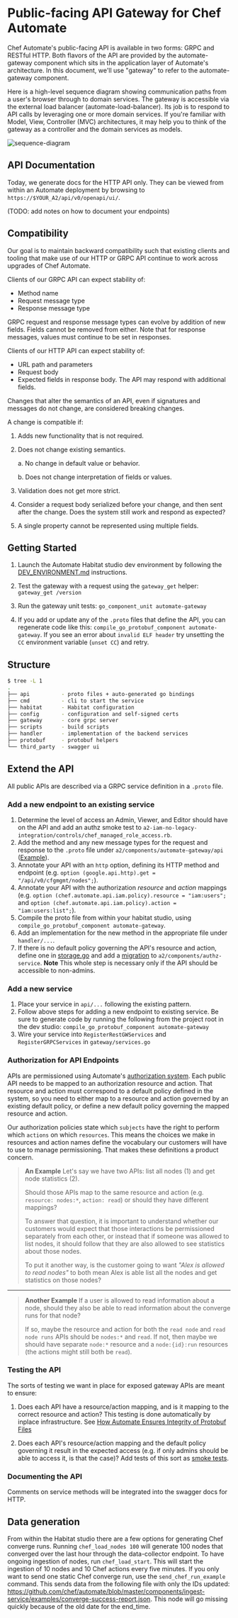 # Public-facing API Gateway for Chef Automate

Chef Automate's public-facing API is available in two forms: GRPC and
RESTful HTTP. Both flavors of the API are provided by the
automate-gateway component which sits in the application layer of
Automate's architecture. In this document, we'll use "gateway" to
refer to the automate-gateway component.

Here is a high-level sequence diagram showing communication paths from
a user's browser through to domain services. The gateway is accessible
via the external load balancer (automate-load-balancer). Its job is
to respond to API calls by leveraging one or more domain services. If
you're familiar with Model, View, Controller (MVC) architectures, it
may help you to think of the gateway as a controller and the domain
services as models.

![sequence-diagram](docs/diagrams/gateway-sequence.png)

## API Documentation

Today, we generate docs for the HTTP API only. They can be viewed from
within an Automate deployment by browsing to `https://$YOUR_A2/api/v0/openapi/ui/`.

(TODO: add notes on how to document your endpoints)

## Compatibility

Our goal is to maintain backward compatibility such that existing
clients and tooling that make use of our HTTP or GRPC API continue to
work across upgrades of Chef Automate.

Clients of our GRPC API can expect stability of:

* Method name
* Request message type
* Response message type

GRPC request and response message types can evolve by addition of new
fields. Fields cannot be removed from either. Note that for response
messages, values must continue to be set in responses.

Clients of our HTTP API can expect stability of:

* URL path and parameters
* Request body
* Expected fields in response body. The API may respond with
  additional fields.

Changes that alter the semantics of an API, even if signatures and messages do
not change, are considered breaking changes.

A change is compatible if:

1. Adds new functionality that is not required.

2. Does not change existing semantics.

   a. No change in default value or behavior.

   b. Does not change interpretation of fields or values.

3. Validation does not get more strict.

4. Consider a request body serialized before your change, and then sent after
   the change. Does the system still work and respond as expected?

5. A single property cannot be represented using multiple fields.

## Getting Started

1. Launch the Automate Habitat studio dev environment by following the
   [DEV_ENVIRONMENT.md](../../dev-docs/DEV_ENVIRONMENT.md)
   instructions.

2. Test the gateway with a request using the `gateway_get` helper:
   `gateway_get /version`

3. Run the gateway unit tests: `go_component_unit automate-gateway`

4. If you add or update any of the `.proto` files that define the API,
   you can regenerate code like this: `compile_go_protobuf_component automate-gateway`.
   If you see an error about `invalid ELF header`
   try unsetting the `CC` environment variable (`unset CC`) and retry.

## Structure

```bash
$ tree -L 1
.
├── api          - proto files + auto-generated go bindings
├── cmd          - cli to start the service
├── habitat      - Habitat configuration
├── config       - configuration and self-signed certs
├── gateway      - core grpc server
├── scripts      - build scripts
├── handler      - implementation of the backend services
├── protobuf     - protobuf helpers
└── third_party  - swagger ui
```

## Extend the API

All public APIs are described via a GRPC service definition in a `.proto` file.

### Add a new endpoint to an existing service

1. Determine the level of access an Admin, Viewer, and Editor should have on the API and add an authz smoke test to `a2-iam-no-legacy-integration/controls/chef_managed_role_access.rb`.
2. Add the method and any new message types for the request and response to the `.proto` file under `a2/components/automate-gateway/api` ([Example](https://github.com/chef/automate/blob/c41a1863627c950c9ec5f5b8d5cd48254b8d8b71/components/automate-gateway/api/auth/users/users.proto#L16)).
3. Annotate your API with an `http` option, defining its HTTP method and endpoint (e.g. `option (google.api.http).get = "/api/v0/cfgmgmt/nodes";`).
4. Annotate your API with the authorization _resource_ and _action_ mappings
   (e.g. `option (chef.automate.api.iam.policy).resource = "iam:users";` and
   `option (chef.automate.api.iam.policy).action = "iam:users:list";`).
5. Compile the proto file from within your habitat studio, using `compile_go_protobuf_component automate-gateway`.
6. Add an implementation for the new method in the appropriate file under `handler/...`.
7. If there is no default policy governing the API's resource and action, define one in [storage.go](https://github.com/chef/automate/blob/c41a1863627c950c9ec5f5b8d5cd48254b8d8b71/components/authz-service/storage/v2/storage.go#L84)
   and add a [migration](https://github.com/chef/automate/blob/c41a1863627c950c9ec5f5b8d5cd48254b8d8b71/components/authz-service/storage/postgres/migration/sql/05_telemetry_default_policy.up.sql#L3) to `a2/components/authz-service`.
   **Note** This whole step is necessary only if the API should be accessible to non-admins.

### Add a new service

1. Place your service in `api/...` following the existing pattern.
2. Follow above steps for adding a new endpoint to existing service. Be sure to generate code by running the following from the project root in the
   dev studio: `compile_go_protobuf_component automate-gateway`
3. Wire your service into `RegisterRestGWServices` and
   `RegisterGRPCServices` in `gateway/services.go`

### Authorization for API Endpoints

APIs are permissioned using Automate's [authorization system](https://github.com/chef/automate/blob/c41a1863627c950c9ec5f5b8d5cd48254b8d8b71/components/authz-service/README.md). Each public API needs to be mapped to an authorization resource and action. That resource and action must correspond to a default policy defined in the system, so you need to either map to a resource and action governed by an existing default policy, or define a new default policy governing the mapped resource and action.

Our authorization policies state which `subjects` have the right to perform which `actions` on which `resources`.  This means the choices we make in resources and action names define the vocabulary our customers will have to use to manage permissioning. That makes these definitions a product concern.

> **An Example** Let's say we have two APIs: list all nodes (1) and get node statistics (2).
>
> Should those APIs map to the same resource and action (e.g. `resource: nodes:*`, `action: read`) or should they have different mappings?
>
> To answer that question, it is important to understand whether our customers would expect that those interactions be permissioned separately from each other, or instead that if someone was allowed to list nodes, it should follow that they are also allowed to see statistics about those nodes.
>
> To put it another way, is the customer going to want *"Alex is allowed to read nodes"* to both mean Alex is able list all the nodes and get statistics on those nodes?

---
> **Another Example** If a user is allowed to read information about a node, should they also be able to read information about the converge runs for that node?
>
> If so, maybe the resource and action for both the `read node` and `read node runs` APIs should be `nodes:*` and `read`. If not, then maybe we should have separate `node:*` resource and a `node:{id}:run` resources (the actions might still both be `read`).

### Testing the API

The sorts of testing we want in place for exposed gateway APIs are meant to ensure:

1. Does each API have a resource/action mapping, and is it mapping to the correct resource and action? This testing is done automatically by inplace infrastructure. See [How Automate Ensures Integrity of Protobuf Files](docs/proto-integrity.md)

1. Does each API's resource/action mapping and the default policy governing it result in the expected access (e.g. if only admins should be able to access it, is that the case)? Add tests of this sort as [smoke tests](https://github.com/chef/automate/blob/c41a1863627c950c9ec5f5b8d5cd48254b8d8b71/inspec/a2-api-integration/controls/authz_access_control.rb).

### Documenting the API

Comments on service methods will be integrated into the swagger docs for HTTP.

## Data generation

From within the Habitat studio there are a few options for generating Chef converge runs. Running `chef_load_nodes 100` will generate 100 nodes that converged over the last hour through the data-collector endpoint. To have ongoing ingestion of nodes, run `chef_load_start`. This will start the ingestion of 10 nodes and 10 Chef actions every five minutes. If you only want to send one static Chef converge run, use the `send_chef_run_example` command. This sends data from the following file with only the IDs updated: https://github.com/chef/automate/blob/master/components/ingest-service/examples/converge-success-report.json.  This node will go missing quickly because of the old date for the end_time. 
